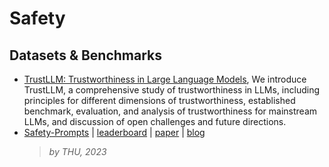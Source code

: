# Safety


## Datasets & Benchmarks


- [TrustLLM: Trustworthiness in Large Language Models](https://github.com/HowieHwong/TrustLLM), We introduce TrustLLM, a comprehensive study of trustworthiness in LLMs, including principles for different dimensions of trustworthiness, established benchmark, evaluation, and analysis of trustworthiness for mainstream LLMs, and discussion of open challenges and future directions.
- [Safety-Prompts](https://github.com/thu-coai/Safety-Prompts) | [leaderboard](http://115.182.62.166:18000/public) | [paper](https://arxiv.org/abs/2304.10436) | [blog](https://cevalbenchmark.com/index.html#home)
  > *by THU, 2023*
  >